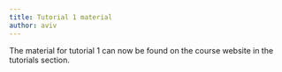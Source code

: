 ```yaml
---
title: Tutorial 1 material
author: aviv
---
```


The material for tutorial 1 can now be found on the course website in the
tutorials section.
